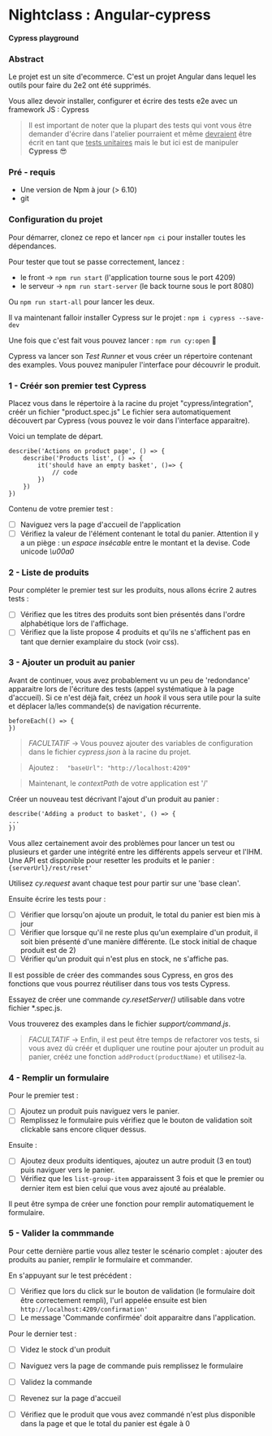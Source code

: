 # Nightclass : Angular-cypress

#### Cypress playground

### Abstract

Le projet est un site d'ecommerce.
C'est un projet Angular dans lequel les outils pour faire du 2e2 ont été supprimés.

Vous allez devoir installer, configurer et écrire des tests e2e avec un framework JS : Cypress


 > Il est important de noter que la plupart des tests qui vont vous être demander d'écrire dans l'atelier pourraient et même <u>devraient</u> être écrit en tant que <u>tests unitaires</u> mais le but ici est de manipuler **Cypress** :sunglasses: 
 
 
### Pré - requis

 - Une version de Npm à jour (> 6.10)
 - git 
 
### Configuration du projet

Pour démarrer, clonez ce repo et lancer `npm ci` pour installer toutes les dépendances.

Pour tester que tout se passe correctement, lancez :

 * le front -> `npm run start` (l'application tourne sous le port 4209)
 * le serveur -> `npm run start-server`  (le back tourne sous le port 8080)
 
 Ou `npm run start-all` pour lancer les deux.


Il va maintenant falloir installer Cypress sur le projet : `npm i cypress --save-dev` 

Une fois que c'est fait vous pouvez lancer : `npm run cy:open` :tada:

Cypress va lancer son *Test Runner*  et vous créer un répertoire contenant des examples. 
Vous pouvez manipuler l'interface pour découvrir le produit.

### 1 - Créér son premier test Cypress 

Placez vous dans le répertoire à la racine du projet "cypress/integration", créér un fichier "product.spec.js"
Le fichier sera automatiquement découvert par Cypress (vous pouvez le voir dans l'interface apparaitre). 

Voici un template de départ.
```
describe('Actions on product page', () => {
    describe('Products list', () => {
        it('should have an empty basket', ()=> {
            // code
        })
    })
})

```

Contenu de votre premier test :

- [ ] Naviguez vers la page d'accueil de l'application
- [ ] Vérifiez la valeur de l'élément contenant le total du panier.
    Attention il y a un piège : un _espace insécable_ entre le montant et la devise. Code unicode _\u00a0_

### 2 - Liste de produits

 Pour compléter le premier test sur les produits, nous allons écrire 2 autres tests :
 
- [ ] Vérifiez que les titres des produits sont bien présentés dans l'ordre alphabétique lors de l'affichage.
- [ ] Vérifiez que la liste propose 4 produits et qu'ils ne s'affichent pas en tant que dernier examplaire du stock (voir css).
  
### 3 - Ajouter un produit au panier

Avant de continuer, vous avez probablement vu un peu de 'redondance' apparaitre lors de l'écriture des tests (appel systématique à la page d'accueil).
Si ce n'est déjà fait, créez un *hook* il vous sera utile pour la suite et déplacer la/les commande(s) de navigation récurrente.

```
beforeEach(() => {
})
```

> *FACULTATIF*  -> Vous pouvez ajouter des variables de configuration dans le fichier *cypress.json* à la racine du projet. 

> Ajoutez : `  
"baseUrl": "http://localhost:4209"
` 

> Maintenant, le *contextPath* de votre application est '/'

Créer un nouveau test décrivant l'ajout d'un produit au panier :

```
describe('Adding a product to basket', () => {
...
})
```

Vous allez certainement avoir des problèmes pour lancer un test ou plusieurs et garder une intégrité entre les différents appels serveur et l'IHM.
Une API est disponible pour resetter les produits et le panier :
`{serverUrl}/rest/reset'`

Utilisez *cy.request* avant chaque test pour partir sur une 'base clean'.

Ensuite écrire les tests pour :

- [ ] Vérifier que lorsqu'on ajoute un produit, le total du panier est bien mis à jour
- [ ] Vérifier que lorsque qu'il ne reste plus qu'un exemplaire d'un produit, il soit bien présenté d'une manière différente. (Le stock initial de chaque produit est de 2)
- [ ] Vérifier qu'un produit qui n'est plus en stock, ne s'affiche pas.

Il est possible de créer des commandes sous Cypress, en gros des fonctions que vous pourrez réutiliser dans tous vos tests Cypress.

Essayez de créer une commande *cy.resetServer()* utilisable dans votre fichier *.spec.js.

Vous trouverez des examples dans le fichier *support/command.js*.

> *FACULTATIF* -> Enfin, il est peut être temps de refactorer vos tests, si vous avez dù créér et dupliquer une routine pour ajouter un produit au panier, 
crééz une fonction `addProduct(productName)` et utilisez-la.

### 4 - Remplir un formulaire

Pour le premier test : 
- [ ] Ajoutez un produit puis naviguez vers le panier. 
- [ ] Remplissez le formulaire  puis vérifiez que le bouton de validation soit clickable sans encore cliquer dessus.

Ensuite : 
- [ ] Ajoutez deux produits identiques, ajoutez un autre produit (3 en tout) puis naviguer vers le panier.
- [ ] Vérifiez que les `list-group-item` apparaissent 3 fois et que le premier ou dernier item est bien celui que vous avez  ajouté au préalable.

Il peut être sympa de créer une fonction pour remplir automatiquement le formulaire.

### 5 - Valider la commmande

Pour cette dernière partie vous allez tester le scénario complet : ajouter des produits au panier, remplir le formulaire et commander.


En s'appuyant sur le test précédent : 
- [ ] Vérifiez que lors du click sur le bouton de validation (le formulaire doit être correctement rempli), l'url appelée ensuite est bien `http://localhost:4209/confirmation'`
- [ ] Le message 'Commande confirmée' doit apparaitre dans l'application.

Pour le dernier test :
- [ ] Videz le stock d'un produit
- [ ] Naviguez vers la page de commande puis remplissez le formulaire
- [ ] Validez la commande
- [ ] Revenez sur la page d'accueil
- [ ] Vérifiez que le produit que vous avez commandé n'est plus disponible dans la page et que le total du panier est égale à 0



